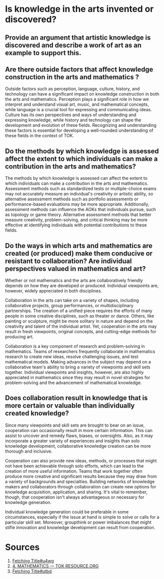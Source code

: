 # Is knowledge in the arts invented or discovered?
## Provide an argument that artistic knowledge is discovered and describe a work of art as an example to support this.

## Are there outside factors that affect knowledge construction in the arts and mathematics ?
Outside factors such as perception, language, culture, history, and technology can have a significant impact on knowledge construction in both the arts and mathematics. Perception plays a significant role in how we interpret and understand visual art, music, and mathematical concepts, while language is a crucial tool for expressing and communicating ideas. Culture has its own perspectives and ways of understanding and expressing knowledge, while history and technology can shape the development and evolution of these fields. Recognizing and understanding these factors is essential for developing a well-rounded understanding of these fields in the context of TOK.

## Do the methods by which knowledge is assessed affect the extent to which individuals can make a contribution in the arts and mathematics?
The methods by which knowledge is assessed can affect the extent to which individuals can make a contribution in the arts and mathematics. Assessment methods such as standardized tests or multiple-choice exams may not accurately measure an individual's creativity or artistic ability, so alternative assessment methods such as portfolio assessments or performance-based evaluations may be more appropriate. Additionally, assessment methods can influence the AOKs that individuals pursue, such as topology or game theory. Alternative assessment methods that better measure creativity, problem-solving, and critical thinking may be more effective at identifying individuals with potential contributions to these fields.

## Do the ways in which arts and mathematics are created (or produced) make them conducive or resistant to collaboration? Are individual perspectives valued in mathematics and art?
Whether or not mathematics and the arts are collaboratively friendly depends on how they are developed or produced. Individual viewpoints are, however, widely appreciated in both disciplines.

Collaboration in the arts can take on a variety of shapes, including collaborative projects, group performances, or multidisciplinary partnerships. The creation of a unified piece requires the efforts of many people in some creative disciplines, such as theater or dance. Others, like painting or sculpture, might be more solitary in nature and depend on the creativity and talent of the individual artist. Yet, cooperation in the arts may result in fresh viewpoints, original concepts, and cutting-edge methods for producing art.

Collaboration is a key component of research and problem-solving in mathematics. Teams of researchers frequently collaborate in mathematics research to create new ideas, resolve challenging issues, and test mathematical models. Making advances in the subject may depend on a collaborative team's ability to bring a variety of viewpoints and skill sets together. Individual viewpoints and insights, however, are also highly appreciated in mathematics since they may result in novel strategies for problem-solving and the advancement of mathematical knowledge.

## Does collaboration result in knowledge that is more certain or valuable than individually created knowledge?
Since many viewpoints and skill sets are brought to bear on an issue, cooperation can occasionally result in more certain information. This can assist to uncover and remedy flaws, biases, or oversights. Also, as it may incorporate a greater variety of experiences and insights than solo knowledge development, collaborative knowledge creation can be more thorough and inclusive.

Cooperation can also provide new ideas, methods, or processes that might not have been achievable through solo efforts, which can lead to the creation of more useful information. Teams that work together often produce more creative and significant results because they may draw from a variety of backgrounds and specialties. Building networks of knowledge makers and collaborators through collaboration can create new options for knowledge acquisition, application, and sharing. It's vital to remember, though, that cooperation isn't always advantageous or necessary for knowledge generation.

Individual knowledge generation could be preferable in some circumstances, especially if the issue at hand is simple to solve or calls for a particular skill set. Moreover, groupthink or power imbalances that might stifle innovation and knowledge development can result from cooperation.


# Sources
1. [Fetching Title#u4wg](https://www.tok2022.net/mathematics.html)
2. [4. MATHEMATICS — TOK RESOURCE.ORG](https://www.tokresource.org/4-mathematics)
3. [Fetching Title#utbd](https://www.ibmastery.com/blog/mathematics-notes-theory-of-knowledge)